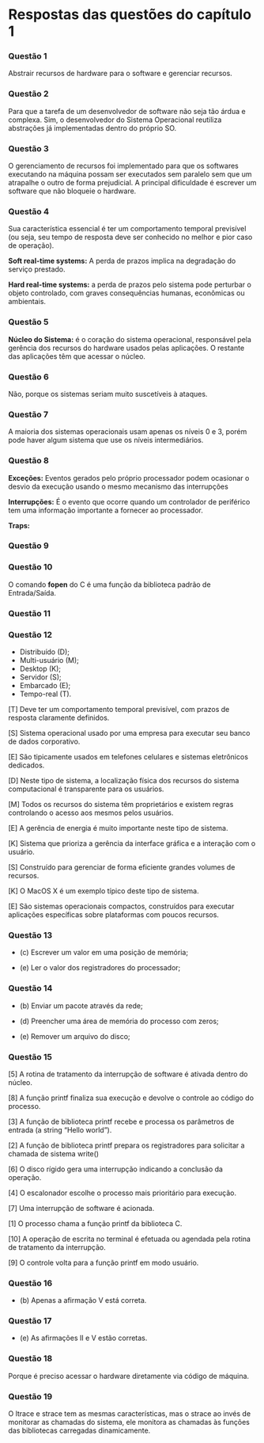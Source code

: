 # Respostas das questões do capítulo 1

### Questão 1
Abstrair recursos de hardware para o software e gerenciar recursos.

### Questão 2
Para que a tarefa de um desenvolvedor de software não seja tão árdua e complexa. Sim, o desenvolvedor do Sistema Operacional reutiliza abstrações já implementadas dentro do próprio SO.

### Questão 3
O gerenciamento de recursos foi implementado para que os softwares executando na máquina possam ser executados sem paralelo sem que um atrapalhe o outro de forma prejudicial. A principal dificuldade é escrever um software que não bloqueie o hardware.

### Questão 4
Sua característica essencial é ter um comportamento temporal previsível (ou seja, seu tempo de resposta deve ser conhecido no melhor e pior caso de operação).

**Soft real-time systems:** A perda de prazos implica na degradação do serviço prestado.

**Hard real-time systems:** a perda de prazos pelo sistema pode perturbar o objeto controlado, com graves consequências humanas, econômicas ou ambientais.

### Questão 5
**Núcleo do Sistema:** é o coração do sistema operacional, responsável pela gerência dos recursos do hardware usados pelas aplicações. O restante das aplicações têm que acessar o núcleo.

### Questão 6
Não, porque os sistemas seriam muito suscetíveis à ataques.

### Questão 7
A maioria dos sistemas operacionais usam apenas os níveis 0 e 3, porém pode haver algum sistema que use os níveis intermediários.

### Questão 8

**Exceções:** Eventos gerados pelo próprio processador podem ocasionar o desvio da execução
usando o mesmo mecanismo das interrupções

**Interrupções:** É o evento que ocorre quando um controlador de periférico tem uma informação importante a fornecer ao processador.

**Traps:**

### Questão 9



### Questão 10
O comando **fopen** do C é uma função da biblioteca padrão de Entrada/Saída.

### Questão 11

### Questão 12

- Distribuído (D);
- Multi-usuário (M);
- Desktop (K);
- Servidor (S);
- Embarcado (E);
- Tempo-real (T).

[T] Deve ter um comportamento temporal previsível, com prazos de resposta
claramente definidos.

[S] Sistema operacional usado por uma empresa para executar seu banco de
dados corporativo.

[E] São tipicamente usados em telefones celulares e sistemas eletrônicos dedicados.

[D] Neste tipo de sistema, a localização física dos recursos do sistema computacional
é transparente para os usuários.

[M] Todos os recursos do sistema têm proprietários e existem regras controlando
o acesso aos mesmos pelos usuários.

[E] A gerência de energia é muito importante neste tipo de sistema.

[K] Sistema que prioriza a gerência da interface gráfica e a interação com o
usuário.

[S] Construído para gerenciar de forma eficiente grandes volumes de recursos.

[K] O MacOS X é um exemplo típico deste tipo de sistema.

[E] São sistemas operacionais compactos, construídos para executar aplicações
específicas sobre plataformas com poucos recursos.

### Questão 13

- (c) Escrever um valor em uma posição de memória;

- (e) Ler o valor dos registradores do processador;

### Questão 14
- (b) Enviar um pacote através da rede;

- (d) Preencher uma área de memória do processo com zeros;

- (e) Remover um arquivo do disco;

### Questão 15

[5] A rotina de tratamento da interrupção de software é ativada dentro do núcleo.

[8] A função printf finaliza sua execução e devolve o controle ao código do
processo.

[3] A função de biblioteca printf recebe e processa os parâmetros de entrada (a
string “Hello world”).

[2] A função de biblioteca printf prepara os registradores para solicitar a
chamada de sistema write()

[6] O disco rígido gera uma interrupção indicando a conclusão da operação.

[4] O escalonador escolhe o processo mais prioritário para execução.

[7] Uma interrupção de software é acionada.

[1] O processo chama a função printf da biblioteca C.

[10] A operação de escrita no terminal é efetuada ou agendada pela rotina de
tratamento da interrupção.

[9] O controle volta para a função printf em modo usuário.

### Questão 16
- (b) Apenas a afirmação V está correta.

### Questão 17
- (e) As afirmações II e V estão corretas.

### Questão 18
Porque é preciso acessar o hardware diretamente via código de máquina.

### Questão 19
O ltrace e strace tem as mesmas características, mas o strace ao invés de monitorar as chamadas do sistema, ele monitora as chamadas às funções das bibliotecas carregadas dinamicamente.

